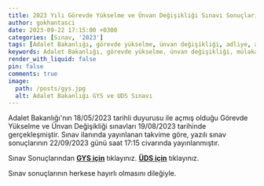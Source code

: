 ```yaml
---
title: 2023 Yılı Görevde Yükselme ve Ünvan Değişikliği Sınavı Sonuçları
author: gokhantasci
date: 2023-09-22 17:15:00 +0300
categories: [Sınav, '2023']
tags: [Adalet Bakanlığı, görevde yükselme, ünvan değişikliği, adliye, adliyeci]
keywords: Adalet Bakanlığı, görevde yükselme, ünvan değişikliği, mülakat, müdür, adliye, adliyeci
render_with_liquid: false
pin: false
comments: true
image:
  path: /posts/gys.jpg
  alt: Adalet Bakanlığı GYS ve UDS Sınavı
---
```


Adalet Bakanlığı'nın 18/05/2023 tarihli duyurusu ile açmış olduğu Görevde Yükselme ve Ünvan Değişikliği sınavları 19/08/2023 tarihinde gerçekleşmiştir.
Sınav ilanında yayınlanan takvime göre, yazılı sınav sonuçlarının 22/09/2023 günü saat 17:15 civarında yayınlanmıştır.

Sınav Sonuçlarından
[**GYS için**](https://www.meb.gov.tr/sinavlar/sonuc/sorgu.php?SINAV_ID=4F0EC1D588B550C78E2147247EAF060B) tıklayınız.
[**ÜDS için**](https://www.meb.gov.tr/sinavlar/sonuc/sorgu.php?SINAV_ID=FC82D6940040784ECD8A9394EBFAC126) tıklayınız.

Sınav sonuçlarının herkese hayırlı olmasını dileğiyle.
